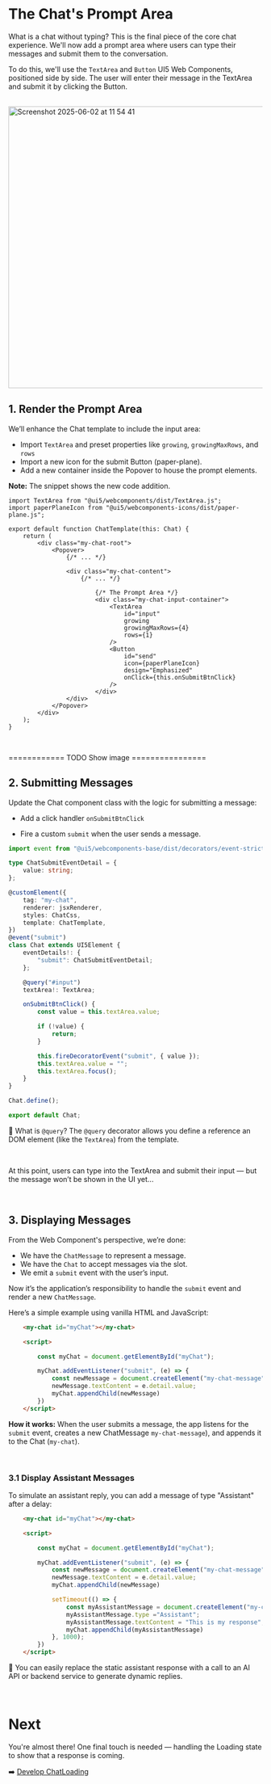 # The Chat's Prompt Area

What is a chat without typing? This is the final piece of the core chat experience.
We'll now add a prompt area where users can type their messages and submit them to the conversation.

To do this, we'll use the `TextArea` and `Button` UI5 Web Components, positioned side by side. 
The user will enter their message in the TextArea and submit it by clicking the Button.

<br>

<img width="558" alt="Screenshot 2025-06-02 at 11 54 41" src="https://github.com/user-attachments/assets/f4804279-7a0a-4d35-96b4-374d3d61553a" />

<br>


## 1. Render the Prompt Area

We’ll enhance the Chat template to include the input area:

- Import `TextArea` and preset properties like `growing`, `growingMaxRows`, and `rows`
- Import a new icon for the submit Button (paper-plane).
- Add a new container inside the Popover to house the prompt elements.

**Note:** The snippet shows the new code addition.

```tsx
import TextArea from "@ui5/webcomponents/dist/TextArea.js";
import paperPlaneIcon from "@ui5/webcomponents-icons/dist/paper-plane.js";

export default function ChatTemplate(this: Chat) {
	return (
		<div class="my-chat-root">
			<Popover>
				{/* ... */}

				<div class="my-chat-content">
					{/* ... */}

						{/* The Prompt Area */}
						<div class="my-chat-input-container">
							<TextArea
								id="input"
								growing
								growingMaxRows={4}
								rows={1}
							/>
							<Button
								id="send"
								icon={paperPlaneIcon}
								design="Emphasized"
								onClick={this.onSubmitBtnClick}
							/>
						</div>
				</div>
			</Popover>
		</div>
	);
}

```

<br>

============ TODO Show image ================


## 2. Submitting Messages

Update the Chat component class with the logic for submitting a message:

- Add a click handler `onSubmitBtnClick`

- Fire a custom `submit` when the user sends a message.


```ts
import event from "@ui5/webcomponents-base/dist/decorators/event-strict.js";

type ChatSubmitEventDetail = {
	value: string;
};

@customElement({
	tag: "my-chat",
	renderer: jsxRenderer,
	styles: ChatCss,
	template: ChatTemplate,
})
@event("submit")
class Chat extends UI5Element {
	eventDetails!: {
		"submit": ChatSubmitEventDetail;
	};

	@query("#input")
	textArea!: TextArea;

	onSubmitBtnClick() {
		const value = this.textArea.value;

		if (!value) {
			return;
		}

		this.fireDecoratorEvent("submit", { value });
		this.textArea.value = "";
		this.textArea.focus();
	}
}

Chat.define();

export default Chat;

```

🧠 What is `@query`?
The `@query` decorator allows you define a reference an DOM element (like the `TextArea`) from the template.

<br>

At this point, users can type into the TextArea and submit their input — but the message won’t be shown in the UI yet...

<br>

## 3. Displaying Messages

From the Web Component's perspective, we’re done:

- We have the `ChatMessage` to represent a message.
- We have the `Chat` to accept messages via the slot.
- We emit a `submit` event with the user’s input.

Now it’s the application’s responsibility to handle the `submit` event and render a new `ChatMessage`.

Here’s a simple example using vanilla HTML and JavaScript:

```html
	<my-chat id="myChat"></my-chat>

	<script>

		const myChat = document.getElementById("myChat");

		myChat.addEventListener("submit", (e) => {
			const newMessage = document.createElement("my-chat-message")
			newMessage.textContent = e.detail.value;
			myChat.appendChild(newMessage)
		})
	</script>

```

**How it works:** When the user submits a message, the app listens for the `submit` event,
creates a new ChatMessage `my-chat-message`), and appends it to the Chat (`my-chat`).

<br>

### 3.1 Display Assistant Messages

To simulate an assistant reply, you can add a message of type "Assistant" after a delay:

```html
	<my-chat id="myChat"></my-chat>

	<script>

		const myChat = document.getElementById("myChat");

		myChat.addEventListener("submit", (e) => {
			const newMessage = document.createElement("my-chat-message")
			newMessage.textContent = e.detail.value;
			myChat.appendChild(newMessage)

			setTimeout(() => {
				const myAssistantMessage = document.createElement("my-chat-message")
				myAssistantMessage.type ="Assistant";
				myAssistantMessage.textContent = "This is my response";
				myChat.appendChild(myAssistantMessage)
			}, 1000);
		})
	</script>
```

🤖 You can easily replace the static assistant response with a call to an AI API or backend service to generate dynamic replies.

<br>

# Next

You're almost there! One final touch is needed — handling the Loading state to show that a response is coming.

➡️ [Develop ChatLoading ](./6_Develop_ChatLoading)
